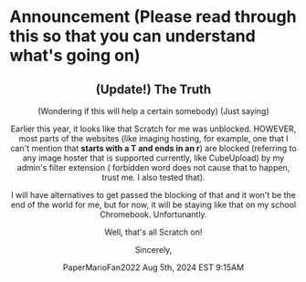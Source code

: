 # Announcement (Please read through this so that you can understand what's going on)

<div align=center>
<h2> (Update!) The Truth</h2>

(Wondering if this will help a certain somebody) (Just saying)

Earlier this year, it looks like that Scratch for me was unblocked. HOWEVER, most parts of the websites (like imaging hosting, for example, one that I can't mention that **starts with a T and ends in an r**) are blocked (referring to any image hoster that is supported currently, like CubeUpload) by my admin's filter extension ( forbidden word does not cause that to happen, trust me. I also tested that).

I will have alternatives to get passed the blocking of that and it won't be the end of the world for me, but for now, it will be staying like that on my school Chromebook. Unfortunantly.

Well, that's all
Scratch on!

Sincerely,

PaperMarioFan2022 Aug 5th, 2024 EST 9:15AM
